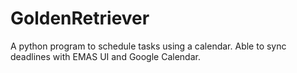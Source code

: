 # GoldenRetriever
A python program to schedule tasks using a calendar. Able to sync deadlines with EMAS UI and Google Calendar.
